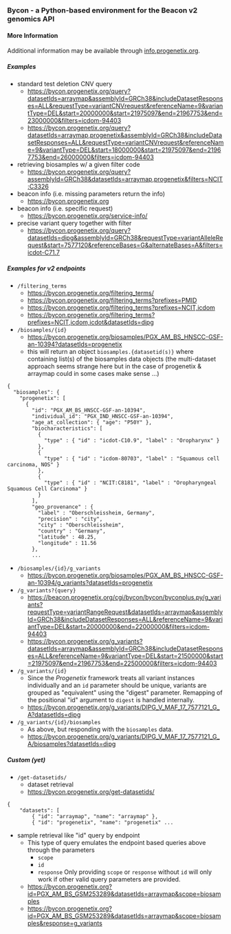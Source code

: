 ### Bycon - a Python-based environment for the Beacon v2 genomics API

#### More Information

Additional information may be available through [info.progenetix.org](https://info.progenetix.org/doc/bycon/byconplus.html).

##### Examples

* standard test deletion CNV query
  - <https://bycon.progenetix.org/query?datasetIds=arraymap&assemblyId=GRCh38&includeDatasetResponses=ALL&requestType=variantCNVrequest&referenceName=9&variantType=DEL&start=20000000&start=21975097&end=21967753&end=23000000&filters=icdom-94403>
  - <https://bycon.progenetix.org/query?datasetIds=arraymap,progenetix&assemblyId=GRCh38&includeDatasetResponses=ALL&requestType=variantCNVrequest&referenceName=9&variantType=DEL&start=18000000&start=21975097&end=21967753&end=26000000&filters=icdom-94403>
* retrieving biosamples w/ a given filter code
  - <https://bycon.progenetix.org/query?assemblyId=GRCh38&datasetIds=arraymap,progenetix&filters=NCIT:C3326>
* beacon info (i.e. missing parameters return the info)
  - <https://bycon.progenetix.org>
* beacon info (i.e. specific request)
  - <https://bycon.progenetix.org/service-info/>
* precise variant query together with filter
  - <https://bycon.progenetix.org/query?datasetIds=dipg&assemblyId=GRCh38&requestType=variantAlleleRequest&start=7577120&referenceBases=G&alternateBases=A&filters=icdot-C71.7>

##### Examples for v2 endpoints

* `/filtering_terms`
  - <https://bycon.progenetix.org/filtering_terms/>
  - <https://bycon.progenetix.org/filtering_terms?prefixes=PMID>
  - <https://bycon.progenetix.org/filtering_terms?prefixes=NCIT,icdom>
  - <https://bycon.progenetix.org/filtering_terms?prefixes=NCIT,icdom,icdot&datasetIds=dipg>
* `/biosamples/{id}`
  - <https://bycon.progenetix.org/biosamples/PGX_AM_BS_HNSCC-GSF-an-10394?datasetIds=progenetix>
  - this will return an object `biosamples.{datasetid(s)}` where containing list(s) of
  the biosamples data objects (the multi-dataset approach seems strange here but
  in the case of progenetix & arraymap could in some cases make sense ...)

```
{
  "biosamples": {
    "progenetix": [
      {
        "id": "PGX_AM_BS_HNSCC-GSF-an-10394",
        "individual_id": "PGX_IND_HNSCC-GSF-an-10394",
        "age_at_collection": { "age": "P50Y" },
        "biocharacteristics": [
          {
            "type" : { "id" : "icdot-C10.9", "label" : "Oropharynx" }
          },
          {
            "type" : { "id" : "icdom-80703", "label" : "Squamous cell carcinoma, NOS" }
          },
          {
            "type" : { "id" : "NCIT:C8181", "label" : "Oropharyngeal Squamous Cell Carcinoma" }
          }
        ],
        "geo_provenance" : {
          "label" : "Oberschleissheim, Germany",
          "precision" : "city",
          "city" : "Oberschleissheim",
          "country" : "Germany",
          "latitude" : 48.25,
          "longitude" : 11.56
        },
        ...
```
* `/biosamples/{id}/g_variants`
  - <https://bycon.progenetix.org/biosamples/PGX_AM_BS_HNSCC-GSF-an-10394/g_variants?datasetIds=progenetix>
* `/g_variants?{query}`  
  - <https://beacon.progenetix.org/cgi/bycon/bycon/byconplus.py/g_variants?requestType=variantRangeRequest&datasetIds=arraymap&assemblyId=GRCh38&includeDatasetResponses=ALL&referenceName=9&variantType=DEL&start=20000000&end=22000000&filters=icdom-94403>
  - <https://bycon.progenetix.org/g_variants?datasetIds=arraymap&assemblyId=GRCh38&includeDatasetResponses=ALL&referenceName=9&variantType=DEL&start=21500000&start=21975097&end=21967753&end=22500000&filters=icdom-94403>
* `/g_variants/{id}`    
  - Since the _Progenetix_ framework treats all variant instances individually
  and an `id` parameter should be unique, variants are grouped as "equivalent"
  using the "digest" parameter. Remapping of the positional "id" argument to `digest`
  is handled internally.
  - <https://bycon.progenetix.org/g_variants/DIPG_V_MAF_17_7577121_G_A?datasetIds=dipg>
* `/g_variants/{id}/biosamples`
  - As above, but responding with the `biosamples` data.
  - <https://bycon.progenetix.org/g_variants/DIPG_V_MAF_17_7577121_G_A/biosamples?datasetIds=dipg>
  
##### Custom (yet)

* `/get-datasetids/`
  - dataset retrieval
  - <https://bycon.progenetix.org/get-datasetids/>
```
{
    "datasets": [
        { "id": "arraymap", "name": "arraymap" },
        { "id": "progenetix", "name": "progenetix" ...
```
* sample retrieval like "id" query by endpoint
  - This type of query emulates the endpoint based queries above through the parameters
    * `scope`
    * `id`
    * `response`
    Only providing `scope` or `response` without `id` will only work if other valid
    query parameters are provided.
  - <https://bycon.progenetix.org?id=PGX_AM_BS_GSM253289&datasetIds=arraymap&scope=biosamples>
  - <https://bycon.progenetix.org?id=PGX_AM_BS_GSM253289&datasetIds=arraymap&scope=biosamples&response=g_variants>
